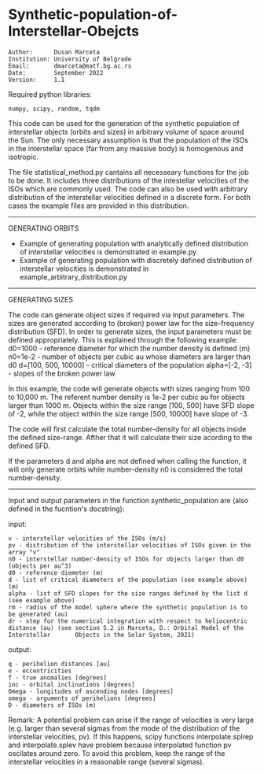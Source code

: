 # Synthetic-population-of-Interstellar-Obejcts

    Author:      Dusan Marceta
    Institution: University of Belgrade
    Email:       dmarceta@matf.bg.ac.rs
    Date:        September 2022
    Version:     1.1

Required python libraries:

    numpy, scipy, random, tqdm

This code can be used for the generation of the synthetic population of interstellar objects  (orbits and sizes) in arbitrary volume of space around the Sun. The only necessary assumption is that the population of the ISOs  in the interstellar space (far from any massive body) is homogenous and isotropic.

The file statistical_method.py cantains all necesseary functions for the job to be done. It includes three distributions of the intestellar velocities of the ISOs which are commonly used. The code can also be used with arbitrary distribution of the interstellar velocities defined in a discrete form. For both cases the example files are provided in this distribution.

-----------------------------------------------------------------------------------------------------------------------------------------------------------
GENERATING ORBITS

- Example of generating population with analytically defined distribution of interstellar velocities is demonstrated in example.py
- Example of generating population with discretely defined distribution of interstellar velocities is demonstrated in example_arbitrary_distribution.py

-----------------------------------------------------------------------------------------------------------------------------------------------------------
GENERATING SIZES

The code can generate object sizes if required via input parameters. The sizes are generated according to (broken) power law for the
size-frequency distribution (SFD). In order to generate sizes, the input parameters must be defined appropriately. This is explained through the following example:
d0=1000 - reference diameter for which the number density is defined (m)
n0=1e-2 - number of objects per cubic au whose diameters are larger than d0
d=[100, 500, 10000] - critical diameters of the population
alpha=[-2, -3] - slopes of the broken power law


In this example, the code will generate objects with sizes ranging from 100 to 10,000 m. The referent number density is 1e-2 per cubic au for objects larger than 1000 m.
Objects within the size range [100, 500] have SFD slope of -2, while the object within the size range [500, 10000] have slope of -3.

The code will first calculate the total number-density for all objects inside the defined size-range. Afther that it will calculate their size acording to the defined SFD. 

If the parameters d and alpha are not defined when calling the function, it will only generate orbits while number-density n0 is considered the total number-density.

-----------------------------------------------------------------------------------------------------------------------------------------------------------

Input and output parameters in the function synthetic_population are (also defined in the fucntion's docstring):

input:

    v - interstellar velocities of the ISOs (m/s)
    pv - distribution of the interstellar velocities of ISOs given in the array "v"
    n0 - interstellar number-density of ISOs for objects larger than d0 (objects per au^3)
    d0 - reference diemeter (m)
    d - list of critical diameters of the population (see example above) (m)
    alpha - list of SFD slopes for the size ranges defined by the list d (see example above)
    rm - radius of the model sphere where the synthetic population is to be generated (au)
    dr - step for the numerical integration with respect to heliocentric distance (au) (see section 5.2 in Marceta, D.: Orbital Model of the Interstellar       Objects in the Solar System, 2021)

output:

    q - perihelion distances [au]
    e - eccentricities
    f - true anomalies [degrees]
    inc - orbital inclinations [degrees]
    Omega - longitudes of ascending nodes [degrees]
    omega - arguments of perihelions [degrees]  
    D - diameters of ISOs (m) 

Remark:
A potential problem can arise if the range of velocities is very large 
(e.g. larger than several sigmas from the mode of the distribution of the interstellar velocities, pv). If this happens, scipy
functions interpolate.splrep and interpolate.splev have problem because interpolated function pv oscilates around zero. 
To avoid this problem, keep the range of the interstellar velocities in a reasonable range (several sigmas).


